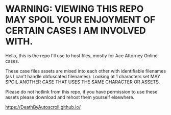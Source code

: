 # WARNING: VIEWING THIS REPO MAY SPOIL YOUR ENJOYMENT OF CERTAIN CASES I AM INVOLVED WITH.

Hello, this is the repo I'll use to host files, mostly for Ace Attorney Online cases.

These case files assets are mixed into each other with identifiable filenames (as I can't handle obfuscated filenames). Looking at 1 characters set MAY SPOIL ANOTHER CASE THAT USES THE SAME CHARACTER OR ASSETS.

Please do not hotlink from this repo, if you have permission to use these assets please download and rehost them yourself elsewhere.

https://DeathByAutoscroll.github.io/
